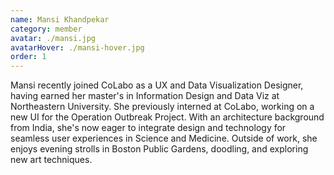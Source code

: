```yaml
---
name: Mansi Khandpekar
category: member
avatar: ./mansi.jpg
avatarHover: ./mansi-hover.jpg
order: 1
---
```


Mansi recently joined CoLabo as a UX and Data Visualization Designer, having earned her master's in Information Design and Data Viz at Northeastern University. She previously interned at CoLabo, working on a new UI for the Operation Outbreak Project. With an architecture background from India, she's now eager to integrate design and technology for seamless user experiences in Science and Medicine. Outside of work, she enjoys evening strolls in Boston Public Gardens, doodling, and exploring new art techniques.
